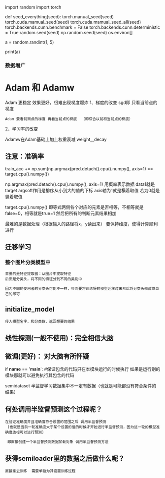import random
import torch


def seed_everything(seed):
    torch.manual_seed(seed)
    torch.cuda.mamual_seed(seed)
    torch.cuda.mamual_seed_all(seed)
    torch.backends.cunn.benchmark = False
    torch.backends.cunn.deterministic = True
    random.seed(seed)
    np.random.seed(seed)
    os.environ[]

a = random.randint(1, 5)

print(a)



### 数据增广

# Adam 和 Adamw
Adam 更稳定 效果更好，很难出现梯度爆炸
1、梯度的改变
    sgd即 只看当前点的梯度 

    Adam 要看前面点的梯度 再看当前点的梯度  （即综合以前和当前点的梯度）
2、学习率的改变

Adamw在Adam基础上加上权重衰减 weight__decay

## 注意：准确率

train_acc += np.sum(np.argmax(pred.detach().cpu().numpy(), axis=1) == target.cpu().numpy())

np.argmax(pred.detach().cpu().numpy(), axis=1) 用概率表示数据  data1就是target 
argsoft作用是排序从小到大的值的下标
axis轴为1就是横着取值  若为0就是竖着取值

target.cpu().numpy() 即等式两侧各个对应的元素是否相等，不相等就是false=0，相等就是true=1  然后把所有的判断元素结果相加

最难的是数据处理（根据输入的路径将x，y读出来）
要保持维度，使得计算顺利进行

## 迁移学习

### 整个图片分类模型中
    首要的是特征提取器：从图片中提取特征
    后面是分类头，将不同的特征分到不同的类别中

    因为不同的使用者的分类头可能不一样，只需要将训练好的模型迁移过来然后将分类头修改成自己的即可

## initialize_model
    传入模型名字，和分类数，返回想要的结果 

## 线性探测(一般不使用)：完全相信大脑
## 微调(更好)： 对大脑有所怀疑

if __name__ == '__main__': #保证包含的代码只在本模块运行的时候执行   如果是运行别的模块那就可以避免执行其包含的代码


semidataset 半监督学习数据集中不一定有数据（也就是可能都没有符合条件的结果）

## 何处调用半监督预测这个过程呢？
    在验证准确度并且准确度符合设置的范围之后 调用半监督预测
     (也就是当前一轮准确度大于某个设置的值的时候才开始进行半监督预测，因为这一轮的模型准确度达标可以进行预测)

     即直接创建一个半监督预测数据加载对象 调用半监督预测方法
## 获得semiloader里的数据之后做什么呢？
    直接拿去训练  需要单独为其设置训练过程


    